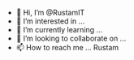 - 👋 Hi, I’m @RustamIT
- 👀 I’m interested in ...
- 🌱 I’m currently learning ...
- 💞️ I’m looking to collaborate on ...
- 📫 How to reach me ...
Rustam
<!---
RustamIT/RustamIT is a ✨ special ✨ repository because its `README.md` (this file) appears on your GitHub profile.
You can click the Preview link to take a look at your changes.
--->

